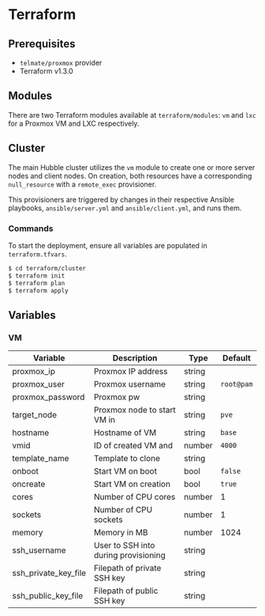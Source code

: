 # Terraform

## Prerequisites
- `telmate/proxmox` provider
- Terraform v1.3.0

## Modules
There are two Terraform modules available at `terraform/modules`: `vm` and `lxc` for a
Proxmox VM and LXC respectively.

## Cluster
The main Hubble cluster utilizes the `vm` module to create one or more server nodes and
client nodes. On creation, both resources have a corresponding `null_resource` with a
`remote_exec` provisioner.

This provisioners are triggered by changes in their respective Ansible playbooks,
`ansible/server.yml` and `ansible/client.yml`, and runs them.

### Commands
To start the deployment, ensure all variables are populated in `terraform.tfvars`.

```bash
$ cd terraform/cluster
$ terraform init
$ terraform plan
$ terraform apply
```

## Variables

### VM

| Variable             | Description                          | Type   | Default    |
| -------------------- | ------------------------------------ | ------ | ---------- |
| proxmox_ip           | Proxmox IP address                   | string |            |
| proxmox_user         | Proxmox username                     | string | `root@pam` |
| proxmox_password     | Proxmox pw                           | string |            |
| target_node          | Proxmox node to start VM in          | string | `pve`      |
| hostname             | Hostname of VM                       | string | `base`     |
| vmid                 | ID of created VM and                 | number | `4000`     |
| template_name        | Template to clone                    | string |            |
| onboot               | Start VM on boot                     | bool   | `false`    |
| oncreate             | Start VM on creation                 | bool   | `true`     |
| cores                | Number of CPU cores                  | number | 1          |
| sockets              | Number of CPU sockets                | number | 1          |
| memory               | Memory in MB                         | number | 1024       |
| ssh_username         | User to SSH into during provisioning | string |            |
| ssh_private_key_file | Filepath of private SSH key          | string |            |
| ssh_public_key_file  | Filepath of public SSH key           | string |            |
